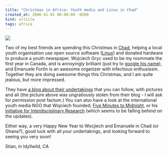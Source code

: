 ```yaml
---
title: "Christmas in Africa: Youth media and Linux in Chad"
created_at: 2006-01-01 00:00:00 -0500
kind: article
tags: africa
---
```


![](http://i2r.org/fmm/a13i/washing.jpg)

Two of my best friends are spending this Christmas in
[Chad](http://www.wikipedia.org/wiki/Chad), helping a local youth
organisation use open source software
([Linux](http://www.wikipedia.org/wiki/Linux)) and donated hardware to
produce a youth newspaper. Wojciech Gryc used to be my roommate the
first year in Canada, and is annoyingly brilliant (just try to [google
his
name](http://www.google.com/search?hl=en&rls=en&q=%22Wojciech+Gryc%22&spell=1)),
and Emanuele Fortin is an awesome organizer with infectious enthusiasm.
Together they are doing awesome things this Christmas, and I am quite
jealous, but more impressed.

They have [a blog about their
undertakings](http://http://a13i.blogspot.com) that you can follow, with
pictures and all (the picture above was ungratiously stolen from their
blog - I will ask for permission post factum.) You can also have a look
at the international youth media NGO that Wojciech founded; [Five
Minutes to Midnight](http://i2r.org/fmm), or his [Initiative for
Interdisciplinary Research](http://i2r.org) (which seems to be falling
behind on the updates).

Either way, a very Happy New Year to Wocjiech and Emanuele in Chad (or
Ghana?), good luck with all your undertakings, and looking forward to
seeing you very soon!

Stian, in Idyllwild, CA
